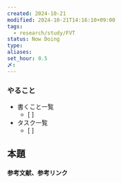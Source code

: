 ```yaml
---
created: 2024-10-21
modified: 2024-10-21T14:16:10+09:00
tags:
  - research/study/FVT
status: Now Doing
type: 
aliases: 
set_hour: 0.5
〆: 
---
```

### やること
- 書くこと一覧
	- [ ] 
- タスク一覧
	- [ ] 
## 本題



#### 参考文献、参考リンク